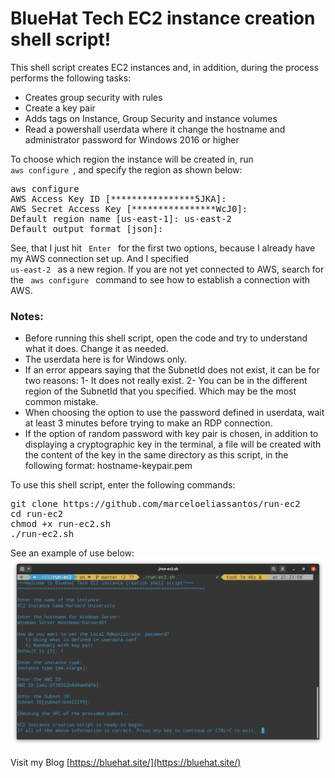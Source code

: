 # BlueHat Tech EC2 instance creation shell script!
This shell script creates EC2 instances and, in addition, during the process performs the following tasks:
* Creates group security with rules
* Create a key pair
* Adds tags on Instance, Group Security and instance volumes
* Read a powershall userdata where it change the hostname and administrator password for Windows 2016 or higher

To choose which region the instance will be created in, run <code> aws configure </code>, and specify the region as shown below:

<pre>aws configure
AWS Access Key ID [****************5JKA]:
AWS Secret Access Key [****************WcJ0]:
Default region name [us-east-1]: us-east-2
Default output format [json]: </pre>

See, that I just hit <code> Enter </code> for the first two options, because I already have my AWS connection set up. And I specified <code> us-east-2 </code> as a new region. If you are not yet connected to AWS, search for the <code> aws configure </code> command to see how to establish a connection with AWS.

### Notes:
* Before running this shell script, open the code and try to understand what it does. Change it as needed.
* The userdata here is for Windows only.
* If an error appears saying that the SubnetId does not exist, it can be for two reasons: 1- It does not really exist. 2- You can be in the different region of the SubnetId that you specified. Which may be the most common mistake.
* When choosing the option to use the password defined in userdata, wait at least 3 minutes before trying to make an RDP connection.
* If the option of random password with key pair is chosen, in addition to displaying a cryptographic key in the terminal, a file will be created with the content of the key in the same directory as this script, in the following format: hostname-keypair.pem

To use this shell script, enter the following commands:
 
<pre>
git clone https://github.com/marceloeliassantos/run-ec2
cd run-ec2
chmod +x run-ec2.sh
./run-ec2.sh
</pre>

See an example of use below:
![](run-ec2-userdata-password.png)

Visit my Blog [https://bluehat.site/](https://bluehat.site/)
